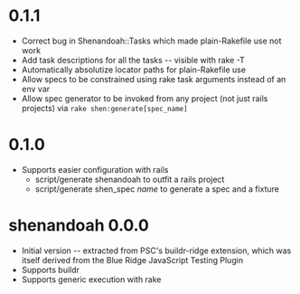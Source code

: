 0.1.1
=====

* Correct bug in Shenandoah::Tasks which made plain-Rakefile use not work
* Add task descriptions for all the tasks -- visible with rake -T
* Automatically absolutize locator paths for plain-Rakefile use
* Allow specs to be constrained using rake task arguments instead of an env var
* Allow spec generator to be invoked from any project (not just rails projects) via `rake shen:generate[spec_name]`

0.1.0
=====

* Supports easier configuration with rails
  * script/generate shenandoah to outfit a rails project
  * script/generate shen_spec *name* to generate a spec and a fixture

shenandoah 0.0.0
================

* Initial version -- extracted from PSC's buildr-ridge extension, which was itself derived from the Blue Ridge JavaScript Testing Plugin
* Supports buildr
* Supports generic execution with rake

